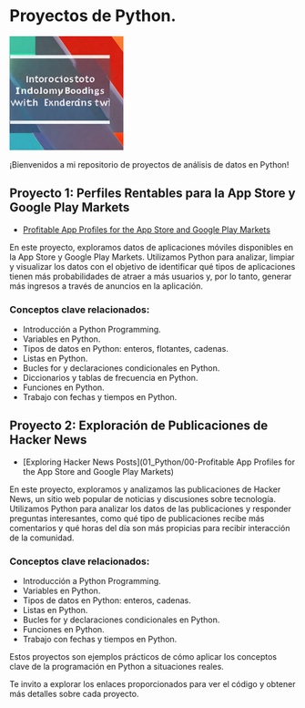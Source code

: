 # Proyectos de Python.

<img src="READ.jpeg" alt="READ" style="width:200px;"/>


¡Bienvenidos a mi repositorio de proyectos de análisis de datos en Python! 


## Proyecto 1: Perfiles Rentables para la App Store y Google Play Markets

- [Profitable App Profiles for the App Store and Google Play Markets](https://github.com/albertjimrod/data-projects/blob/abca2a5e2b32e498bd3cb925da64250f11bff7f5/01%20Python/00-Profitable%20App%20Profiles%20for%20the%20App%20Store%20and%20Google%20Play%20Markets/Profitable%20App%20Profiles%20For%20The%20App%20Store%20And%20Google%20Play%20Markets.ipynb)



En este proyecto, exploramos datos de aplicaciones móviles disponibles en la App Store y Google Play Markets. Utilizamos Python para analizar, limpiar y visualizar los datos con el objetivo de identificar qué tipos de aplicaciones tienen más probabilidades de atraer a más usuarios y, por lo tanto, generar más ingresos a través de anuncios en la aplicación.

### Conceptos clave relacionados:

- Introducción a Python Programming.
- Variables en Python.
- Tipos de datos en Python: enteros, flotantes, cadenas.
- Listas en Python.
- Bucles for y declaraciones condicionales en Python.
- Diccionarios y tablas de frecuencia en Python.
- Funciones en Python.
- Trabajo con fechas y tiempos en Python.



## Proyecto 2: Exploración de Publicaciones de Hacker News

- [Exploring Hacker News Posts](01_Python/00-Profitable App Profiles for the App Store and Google Play Markets)

En este proyecto, exploramos y analizamos las publicaciones de Hacker News, un sitio web popular de noticias y discusiones sobre tecnología. Utilizamos Python para analizar los datos de las publicaciones y responder preguntas interesantes, como qué tipo de publicaciones recibe más comentarios y qué horas del día son más propicias para recibir interacción de la comunidad.

### Conceptos clave relacionados:

- Introducción a Python Programming.
- Variables en Python.
- Tipos de datos en Python: enteros, cadenas.
- Listas en Python.
- Bucles for y declaraciones condicionales en Python.
- Funciones en Python.
- Trabajo con fechas y tiempos en Python.


Estos proyectos son ejemplos prácticos de cómo aplicar los conceptos clave de la programación en Python a situaciones reales. 

Te invito a explorar los enlaces proporcionados para ver el código y obtener más detalles sobre cada proyecto.
